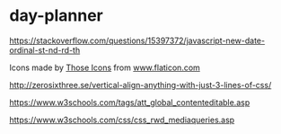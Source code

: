 # day-planner

https://stackoverflow.com/questions/15397372/javascript-new-date-ordinal-st-nd-rd-th

<div>Icons made by <a href="https://www.flaticon.com/authors/those-icons" title="Those Icons">Those Icons</a> from <a href="https://www.flaticon.com/" title="Flaticon">www.flaticon.com</a></div>

http://zerosixthree.se/vertical-align-anything-with-just-3-lines-of-css/

https://www.w3schools.com/tags/att_global_contenteditable.asp

https://www.w3schools.com/css/css_rwd_mediaqueries.asp
